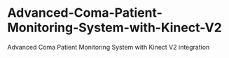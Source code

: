 # Advanced-Coma-Patient-Monitoring-System-with-Kinect-V2
Advanced Coma Patient Monitoring System with Kinect V2 integration
